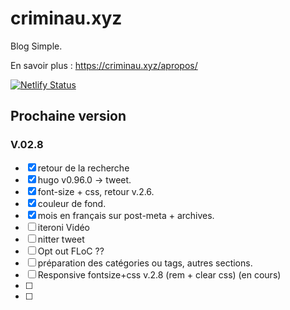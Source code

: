 # criminau.xyz

Blog Simple.

En savoir plus :   <https://criminau.xyz/apropos/>


[![Netlify Status](https://api.netlify.com/api/v1/badges/f6104326-809a-4b92-8914-4a7a34467c5c/deploy-status)](https://app.netlify.com/sites/criminau-site/deploys)


## Prochaine version

### V.02.8

- [X] retour de la recherche
- [X] hugo v0.96.0 -> tweet.
- [X] font-size + css, retour v.2.6.
- [X] couleur de fond.
- [X] mois en français sur post-meta + archives.
- [ ] iteroni Vidéo
- [ ] nitter tweet
- [ ] Opt out FLoC ??
- [ ] préparation des catégories ou tags, autres sections.
- [ ] Responsive fontsize+css v.2.8 (rem + clear css) (en cours)
- [ ]
- [ ]
